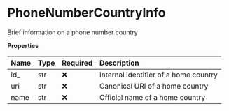 # PhoneNumberCountryInfo

Brief information on a phone number country

**Properties**

| Name | Type | Required | Description                           |
| :--- | :--- | :------- | :------------------------------------ |
| id\_ | str  | ❌       | Internal identifier of a home country |
| uri  | str  | ❌       | Canonical URI of a home country       |
| name | str  | ❌       | Official name of a home country       |

<!-- This file was generated by liblab | https://liblab.com/ -->
